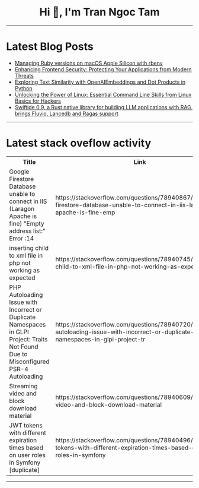 <h1 align="center">Hi 👋, I'm Tran Ngoc Tam</h1>

---

# Latest Blog Posts 
<!-- BLOG-POST-LIST:START -->
- [Managing Ruby versions on macOS Apple Silicon with rbenv](https://dev.to/sarahcssiqueira/managing-ruby-versions-on-macos-apple-silicon-with-rbenv-1mon)
- [Enhancing Frontend Security: Protecting Your Applications from Modern Threats](https://dev.to/alexroor4/enhancing-frontend-security-protecting-your-applications-from-modern-threats-5dhd)
- [Exploring Text Similarity with OpenAIEmbeddings and Dot Products in Python](https://dev.to/sreeni5018/exploring-text-similarity-with-openaiembeddings-and-dot-products-in-python-3h68)
- [Unlocking the Power of Linux: Essential Command Line Skills from Linux Basics for Hackers](https://dev.to/tan1193/unlocking-the-power-of-linux-essential-command-line-skills-from-linux-basics-for-hackers-3jn9)
- [Swiftide 0.9, a Rust native library for building LLM applications with RAG, brings Fluvio, Lancedb and Ragas support](https://dev.to/timonv/swiftide-09-a-rust-native-library-for-building-llm-applications-with-rag-brings-fluvio-lancedb-and-ragas-support-3ai6)
<!-- BLOG-POST-LIST:END -->

---

# Latest stack oveflow activity
<table>
  <tr><th>Title</th><th>Link</th></tr>
  <!-- STACKOVERFLOW:START --><tr><td>Google Firestore Database unable to connect in IIS &lpar;Laragon Apache is fine&rpar; &quot;Empty address list:&quot; Error :14</td><td>https://stackoverflow.com/questions/78940867/google-firestore-database-unable-to-connect-in-iis-laragon-apache-is-fine-emp</td></tr><tr><td>inserting child to xml file in php not working as expected</td><td>https://stackoverflow.com/questions/78940745/inserting-child-to-xml-file-in-php-not-working-as-expected</td></tr><tr><td>PHP Autoloading Issue with Incorrect or Duplicate Namespaces in GLPI Project: Traits Not Found Due to Misconfigured PSR-4 Autoloading</td><td>https://stackoverflow.com/questions/78940720/php-autoloading-issue-with-incorrect-or-duplicate-namespaces-in-glpi-project-tr</td></tr><tr><td>Streaming video and block download material</td><td>https://stackoverflow.com/questions/78940609/streaming-video-and-block-download-material</td></tr><tr><td>JWT tokens with different expiration times based on user roles in Symfony [duplicate]</td><td>https://stackoverflow.com/questions/78940496/jwt-tokens-with-different-expiration-times-based-on-user-roles-in-symfony</td></tr><!-- STACKOVERFLOW:END -->
</table>

---


